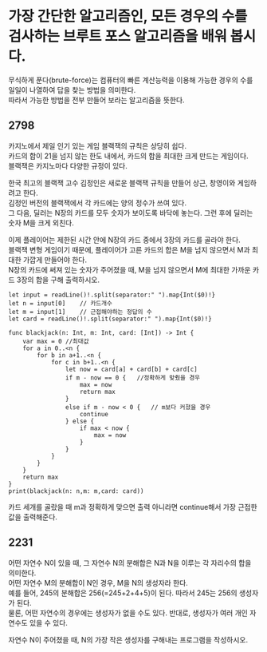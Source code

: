 # 가장 간단한 알고리즘인, 모든 경우의 수를 검사하는 브루트 포스 알고리즘을 배워 봅시다.
무식하게 푼다(brute-force)는 컴퓨터의 빠른 계산능력을 이용해 가능한 경우의 수를 일일이 나열하여 답을 찾는 방법을 의미한다.   
따라서 가능한 방법을 전부 만들어 보라는 알고리즘을 뜻한다.   

## 2798
카지노에서 제일 인기 있는 게임 블랙잭의 규칙은 상당히 쉽다.   
카드의 합이 21을 넘지 않는 한도 내에서, 카드의 합을 최대한 크게 만드는 게임이다.   
블랙잭은 카지노마다 다양한 규정이 있다.   

한국 최고의 블랙잭 고수 김정인은 새로운 블랙잭 규칙을 만들어 상근, 창영이와 게임하려고 한다.   
김정인 버전의 블랙잭에서 각 카드에는 양의 정수가 쓰여 있다.   
그 다음, 딜러는 N장의 카드를 모두 숫자가 보이도록 바닥에 놓는다. 그런 후에 딜러는 숫자 M을 크게 외친다.   

이제 플레이어는 제한된 시간 안에 N장의 카드 중에서 3장의 카드를 골라야 한다.   
블랙잭 변형 게임이기 때문에, 플레이어가 고른 카드의 합은 M을 넘지 않으면서 M과 최대한 가깝게 만들어야 한다.   
N장의 카드에 써져 있는 숫자가 주어졌을 때, M을 넘지 않으면서 M에 최대한 가까운 카드 3장의 합을 구해 출력하시오.   
```
let input = readLine()!.split(separator:" ").map{Int($0)!}
let n = input[0]	// 카드개수
let m = input[1]	// 근접해야하는 정답의 수
let card = readLine()!.split(separator:" ").map{Int($0)!}

func blackjack(n: Int, m: Int, card: [Int]) -> Int {
	var max = 0 //최대값
	for a in 0..<n {
		for b in a+1..<n {
			for c in b+1..<n {
				let now = card[a] + card[b] + card[c]
				if m - now == 0 {	//정확하게 맞췄을 경우
					max = now
					return max
				}
				else if m - now < 0 {	// m보다 커졌을 경우
					continue
				} else {
					if max < now {
						max = now
					}
				}
			}
		}
	}
	return max
} 
print(blackjack(n: n,m: m,card: card))
```
카드 세개를 골랐을 때 m과 정확하게 맞으면 출력 아니라면 continue해서 가장 근접한 값을 출력해준다.   
## 2231
어떤 자연수 N이 있을 때, 그 자연수 N의 분해합은 N과 N을 이루는 각 자리수의 합을 의미한다.   
어떤 자연수 M의 분해합이 N인 경우, M을 N의 생성자라 한다.   
예를 들어, 245의 분해합은 256(=245+2+4+5)이 된다. 따라서 245는 256의 생성자가 된다.   
물론, 어떤 자연수의 경우에는 생성자가 없을 수도 있다. 반대로, 생성자가 여러 개인 자연수도 있을 수 있다.   
   
자연수 N이 주어졌을 때, N의 가장 작은 생성자를 구해내는 프로그램을 작성하시오.   
```

```
